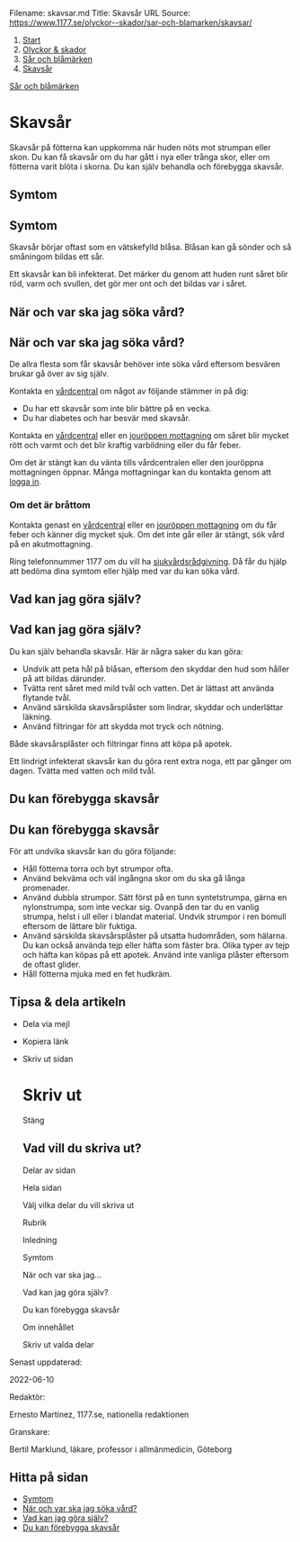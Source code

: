 Filename: skavsar.md
Title: Skavsår
URL Source: https://www.1177.se/olyckor--skador/sar-och-blamarken/skavsar/

1.  [Start](https://www.1177.se/)
2.  [Olyckor & skador](https://www.1177.se/olyckor--skador/)
3.  [Sår och blåmärken](https://www.1177.se/olyckor--skador/sar-och-blamarken/)
4.  [Skavsår](https://www.1177.se/olyckor--skador/sar-och-blamarken/skavsar/)

[Sår och blåmärken](https://www.1177.se/olyckor--skador/sar-och-blamarken/)

Skavsår
=======

Skavsår på fötterna kan uppkomma när huden nöts mot strumpan eller skon. Du kan få skavsår om du har gått i nya eller trånga skor, eller om fötterna varit blöta i skorna. Du kan själv behandla och förebygga skavsår.

Symtom
------

Symtom
------

Skavsår börjar oftast som en vätskefylld blåsa. Blåsan kan gå sönder och så småningom bildas ett sår.

Ett skavsår kan bli infekterat. Det märker du genom att huden runt såret blir röd, varm och svullen, det gör mer ont och det bildas var i såret.

När och var ska jag söka vård?
------------------------------

När och var ska jag söka vård?
------------------------------

De allra flesta som får skavsår behöver inte söka vård eftersom besvären brukar gå över av sig själv.

Kontakta en [vårdcentral](https://www.1177.se/lankbiblioteket/nationella-lankar/1177---lankar/hitta-vard---forinstallda-sok/hitta-vardcentral-nara-mig/) om något av följande stämmer in på dig:

*   Du har ett skavsår som inte blir bättre på en vecka.
*   Du har diabetes och har besvär med skavsår.

Kontakta en [vårdcentral](https://www.1177.se/lankbiblioteket/nationella-lankar/1177---lankar/hitta-vard---forinstallda-sok/hitta-vardcentral-nara-mig/) eller en [jouröppen mottagning](https://www.1177.se/lankbiblioteket/nationella-lankar/1177---lankar/hitta-vard---forinstallda-sok/hitta-jourmottagning-nara-mig/) om såret blir mycket rött och varmt och det blir kraftig varbildning eller du får feber.

Om det är stängt kan du vänta tills vårdcentralen eller den jouröppna mottagningen öppnar. Många mottagningar kan du kontakta genom att [logga in](https://www.1177.se/lankbiblioteket/nationella-lankar/1177---lankar/e-tjanster---behallare/e-tjanster---allman-inloggning/).

### Om det är bråttom

Kontakta genast en [vårdcentral](https://www.1177.se/hitta-vard/?caretype=V%c3%a5rdcentral&s=name&lat=&lng=) eller en [jouröppen mottagning](https://www.1177.se/hitta-vard/?caretype=Jourmottagning&s=name&lat=&lng=) om du får feber och känner dig mycket sjuk. Om det inte går eller är stängt, sök vård på en akutmottagning.

Ring telefonnummer 1177 om du vill ha [sjukvårdsrådgivning](https://www.1177.se/om-1177/nar-du-ringer-1177/nar-du-ringer-1177/). Då får du hjälp att bedöma dina symtom eller hjälp med var du kan söka vård. 

Vad kan jag göra själv?
-----------------------

Vad kan jag göra själv?
-----------------------

Du kan själv behandla skavsår. Här är några saker du kan göra:

*   Undvik att peta hål på blåsan, eftersom den skyddar den hud som håller på att bildas därunder.
*   Tvätta rent såret med mild tvål och vatten. Det är lättast att använda flytande tvål.
*   Använd särskilda skavsårsplåster som lindrar, skyddar och underlättar läkning.
*   Använd filtringar för att skydda mot tryck och nötning.

Både skavsårsplåster och filtringar finns att köpa på apotek.

Ett lindrigt infekterat skavsår kan du göra rent extra noga, ett par gånger om dagen. Tvätta med vatten och mild tvål.

Du kan förebygga skavsår
------------------------

Du kan förebygga skavsår
------------------------

För att undvika skavsår kan du göra följande:

*   Håll fötterna torra och byt strumpor ofta.
*   Använd bekväma och väl ingångna skor om du ska gå långa promenader.
*   Använd dubbla strumpor. Sätt först på en tunn syntetstrumpa, gärna en nylonstrumpa, som inte veckar sig. Ovanpå den tar du en vanlig strumpa, helst i ull eller i blandat material. Undvik strumpor i ren bomull eftersom de lättare blir fuktiga.
*   Använd särskilda skavsårsplåster på utsatta hudområden, som hälarna. Du kan också använda tejp eller häfta som fäster bra. Olika typer av tejp och häfta kan köpas på ett apotek. Använd inte vanliga plåster eftersom de oftast glider.
*   Håll fötterna mjuka med en fet hudkräm.

Tipsa & dela artikeln
---------------------

*   Dela via mejl
*   Kopiera länk
*   Skriv ut sidan
    
    Skriv ut
    ========
    
    Stäng
    
    Vad vill du skriva ut?
    ----------------------
    
    Delar av sidan
    
    Hela sidan
    
    Välj vilka delar du vill skriva ut
    
    Rubrik
    
    Inledning
    
    Symtom
    
    När och var ska jag...
    
    Vad kan jag göra själv?
    
    Du kan förebygga skavsår
    
    Om innehållet
    
    Skriv ut valda delar
    

Senast uppdaterad:

2022-06-10

Redaktör:

Ernesto Martinez, 1177.se, nationella redaktionen

Granskare:

Bertil Marklund, läkare, professor i allmänmedicin, Göteborg

Hitta på sidan
--------------

*   [Symtom](https://www.1177.se/olyckor--skador/sar-och-blamarken/skavsar/#section-12258)
*   [När och var ska jag söka vård?](https://www.1177.se/olyckor--skador/sar-och-blamarken/skavsar/#section-12259)
*   [Vad kan jag göra själv?](https://www.1177.se/olyckor--skador/sar-och-blamarken/skavsar/#section-12260)
*   [Du kan förebygga skavsår](https://www.1177.se/olyckor--skador/sar-och-blamarken/skavsar/#section-12261)
